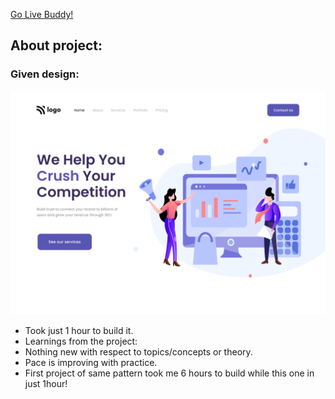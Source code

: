 [Go Live Buddy!](tushar-ojha-digital-marketing-page.netlify.app)

## About project:

### Given design:
![Design Image](/Design.png "Design Title")

- Took just 1 hour to build it.
 - Learnings from the project:
 - Nothing new with respect to topics/concepts or theory. 
 - Pace is improving with practice. 
 - First project of same pattern took me 6 hours to build while this one in just 1hour!
